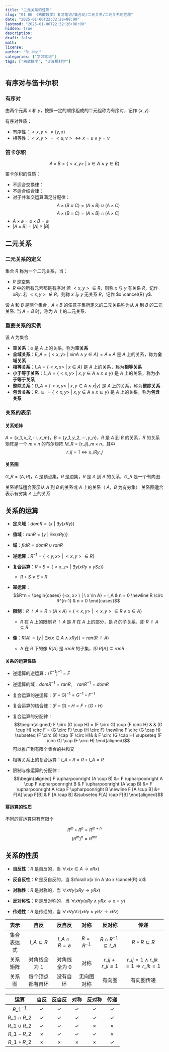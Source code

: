```yaml
---
title: "二元关系的性质"
slug: "01 06 《离散数学》复习笔记/集合论/二元关系/二元关系的性质"
date: "2025-01-06T22:32:26+08:00"
lastmod: "2025-01-06T22:32:26+08:00"
hidden: true
description:
draft: false
math:
license:
author: "Ri-Nai"
categories: ["学习笔记"]
tags: ["离散数学", "计算机科学"]
---
```

## 有序对与笛卡尔积
### 有序对
由两个元素 $x$ 和 $y$，按照一定的顺序组成的二元组称为有序对，记作 $\langle x,y \rangle$.

有序对性质：
- 有序性：$<x,y> \neq  \langle y,x \rangle$
- 相等性：$<x,y> = <u,v> \Leftrightarrow x = u \land y = v$

### 笛卡尔积
$$A \times B = \lbrace <x,y> \ | \ x \in A \land y \in B \rbrace$$

笛卡尔积的性质：
- 不适合交换律：
- 不适合结合律：
- 对于并和交运算满足分配律：
$$A \times (B \cup C) = (A \times B) \cup (A \times C)$$
$$A \times (B \cap C) = (A \times B) \cap (A \times C)$$
- $A \times \varnothing = \varnothing \times B = \varnothing$
- $\left|A \times B\right| = \left|A\right| \times \left|B\right|$

## 二元关系
### 二元关系的定义
集合 $R$ 称为一个二元关系，当：
- $R$ 是空集
- $R$ 中的所有元素都是有序对
若 $<x,y> \in R$，则称 $x$ 与 $y$ 有关系 $R$，记作 $xRy$.
若 $<x,y> \notin R$，则称 $x$ 与 $y$ 无关系 $R$，记作 $x \cancel{R} y$.

设 $A$ 和 $B$ 是两个集合，$A \times B$ 的任意子集所定义的二元关系称为从 $A$ 到 $B$ 的二元关系.
当 $A = B$ 时，称为 $A$ 上的二元关系.

### 重要关系的实例
设 $A$ 为集合
- **空关系**：$\varnothing$ 是 $A$ 上的关系，称为**空关系**
- **全域关系**：$E\_A = \lbrace <x, y> \ | \ x in A \land y \in A \rbrace = A \times A$ 是 $A$ 上的关系，称为**全域关系**
- **相等关系**：$I\_A = \lbrace <x, x> \ | \ x \in A \rbrace$ 是 $A$ 上的关系，称为**相等关系**
- **小于等于关系**：$L\_A = \lbrace <x, y> \ | \ x, y \in A \land x \leq y \rbrace$ 是 $A$ 上的关系，称为**小于等于关系**
- **整除关系**：$D\_A = \lbrace  <x, y> \ | \ x, y \in A \land x | y  \rbrace$ 是 $A$ 上的关系，称为**整除关系**
- **包含关系**：$R\_\subseteq = \lbrace <x, y> \ | \ x, y \in A \land x \subseteq y \rbrace$ 是 $A$ 上的关系，称为**包含关系**

### 关系的表示
#### 关系矩阵
$A = \lbrace x\_1, x\_2, \cdots, x\_m \rbrace$，$B = \lbrace y\_1, y\_2, \cdots, y\_n \rbrace$，$R$ 是 $A$ 到 $B$ 的关系，$R$ 的关系矩阵是一个 $m \times n$ 的布尔矩阵 $M\_R = [r\_{ij}]\_{m \times n}$，其中
$$r\_{ij} = 1 \Leftrightarrow x\_i R y\_j$$

#### 关系图
$G\_R = (A, R)$，$A$ 是顶点集，$R$ 是边集，$R$ 是 $A$ 到 $A$ 的关系，$G\_R$ 是一个有向图.

关系矩阵适合表示从 $A$ 到 $B$ 的关系或 $A$ 上的关系（ $A$，$B$ 为有穷集）
关系图适合表示有穷集 $A$ 上的关系 

## 关系的运算
- **定义域**：$domR = \lbrace x \ | \ \exists y(xRy) \rbrace$
- **值域**：$ranR = \lbrace y \ | \ \exists x(xRy) \rbrace$
- **域**：$fldR = domR \cup ranR$

- **逆运算**：$R^{-1} = \lbrace <y, x> \ | \ <x, y> \in R \rbrace$
- **复合运算**：$R \circ S = \lbrace <x, z> \ | \ \exists y(xRy \land ySz) \rbrace$
    - $R \circ S \neq S \circ R$
- **幂运算**：
$$R^n = \begin{cases}
{<x, x> \ | \ x \in A} = I_A & n = 0  \newline 
R \circ R^{n-1} & n > 0
\end{cases}$$

- **限制**：$R \upharpoonright A = R \cap (A \times A) = \lbrace <x, y> \ | \ <x, y> \in R \land x \in A \rbrace$
    - $R$ 在 $A$ 上的限制 $R \upharpoonright A$ 是 $R$ 在 $A$ 上的部分，是 $R$ 的子关系，即 $R \upharpoonright A \subseteq R$
- **像**：$R[A] = \lbrace y \ | \ \exists x(x \in A \land xRy) \rbrace = ran(R \upharpoonright A)$
    - A 在 $R$ 下的像 $R[A]$ 是 $ranR$ 的子集，即 $R[A] \subseteq ranR$           

	
#### 关系的运算性质
- 逆运算的逆运算：$(F^{-1})^{-1} = F$
- 逆运算的域：$domR^{-1} = ranR, \quad ranR^{-1} = domR$

- 复合运算的逆运算：$(F \circ G)^{-1} = G^{-1} \circ F^{-1}$
- 复合运算的结合律：$(F \circ G) \circ H = F \circ (G \circ H)$
- 复合运算的分配律：
$$\begin{aligned}
F \circ (G \cup H) = (F \circ G) \cup (F \circ H) & & 
(G \cup H) \circ F = (G \circ F) \cup (H \circ F) \newline 
F \circ (G \cap H) \subseteq (F \circ G) \cap (F \circ H)& & 
F \circ (G \cap H) \supseteq (F \circ G) \cap (F \circ H)
\end{aligned}$$
可以推广到有限个集合的并和交

- 相等关系上的复合运算：$I\_A \circ R = R \circ I\_A = R$

- 限制与像运算的分配律：
$$\begin{aligned}
F \upharpoonright (A \cup B) &= F \upharpoonright A \cup F \upharpoonright B &
F \upharpoonright (A \cap B) &= F \upharpoonright A \cap F \upharpoonright B  \newline 
F [A \cup B] &= F[A] \cup F[B] &
F [A \cap B] &\subseteq F[A] \cap F[B]
\end{aligned}$$

#### 幂运算的性质
不同的幂运算只有有限个

$$R^m \circ R^n = R^{m+n}$$
$$(R^m)^n = R^{mn}$$

## 关系的性质
- **自反性**：$R$ 是自反的，当 $\forall x(x \in A \to xRx)$
- **反自反性**：$R$ 是反自反的，当 $\forall x(x \in A \to x \cancel{R} x)$
- **对称性**：$R$ 是对称的，当 $\forall x \forall y(xRy \to yRx)$
- **反对称性**：$R$ 是反对称的，当 $\forall x \forall y(xRy \land yRx \to x = y)$

- **传递性**：$R$ 是传递的，当 $\forall x \forall y \forall z(xRy \land yRz \to xRz)$

| 表示 | 自反 | 反自反 | 对称 | 反对称 | 传递 |
| :--: | :--: | :----: | :--: | :----: | :--: |
| 集合表达式 | $I\_A \subseteq R$ | $I\_A \cap R = \varnothing$ | $R = R^{-1}$ | $R \cap R^{-1} \subseteq I\_A$ | $R \circ R \subseteq R$ |
| 关系矩阵 | 对角线全为 1 | 对角线全为 0 | 对称 | $r\_{ij} + r\_{ji} \leq 1$ | $r\_{ij} = 1 \land r\_{jk} = 1 \Rightarrow r\_{ik} = 1$ |
| 关系图 | 每个顶点都有自环 | 没有自环 | 无向图对称 | 有向图 | 有向图传递 |

|       运算        |      自反      |     反自反      |      对称      |     反对称      |      传递      |
| :-------------: | :----------: | :----------: | :----------: | :----------: | :----------: |
|   $R\_1^{-1}$    | $\checkmark$ | $\checkmark$ | $\checkmark$ | $\checkmark$ | $\checkmark$ |
| $R\_1 \cap R\_2$  | $\checkmark$ | $\checkmark$ | $\checkmark$ | $\checkmark$ | $\checkmark$ |
| $R\_1 \cup R\_2$  | $\checkmark$ | $\checkmark$ | $\checkmark$ |   $\times$   |   $\times$   |
|   $R\_1 - R\_2$   |   $\times$   | $\checkmark$ | $\checkmark$ | $\checkmark$ |   $\times$   |
| $R\_1 \circ R\_2$ |   $\times$   |   $\times$   |   $\times$   |   $\times$   | $\checkmark$ |
